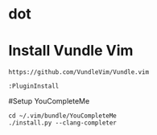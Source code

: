# dot

# Install Vundle Vim
```
https://github.com/VundleVim/Vundle.vim
```

```
:PluginInstall
```

#Setup YouCompleteMe

```
cd ~/.vim/bundle/YouCompleteMe
./install.py --clang-completer
```



